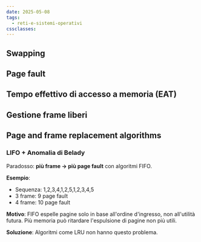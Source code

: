 ```yaml
---
date: 2025-05-08
tags:
  - reti-e-sistemi-operativi
cssclasses:
---
```

## Swapping
## Page fault
## Tempo effettivo di accesso a memoria (EAT)
## Gestione frame liberi
## Page and frame replacement algorithms
### LIFO + Anomalia di Belady
Paradosso: **più frame → più page fault** con algoritmi FIFO.

**Esempio**: 
- Sequenza: 1,2,3,4,1,2,5,1,2,3,4,5
- 3 frame: 9 page fault
- 4 frame: 10 page fault

**Motivo**: FIFO espelle pagine solo in base all'ordine d'ingresso, non all'utilità futura. Più memoria può ritardare l'espulsione di pagine non più utili.

**Soluzione**: Algoritmi come LRU non hanno questo problema.